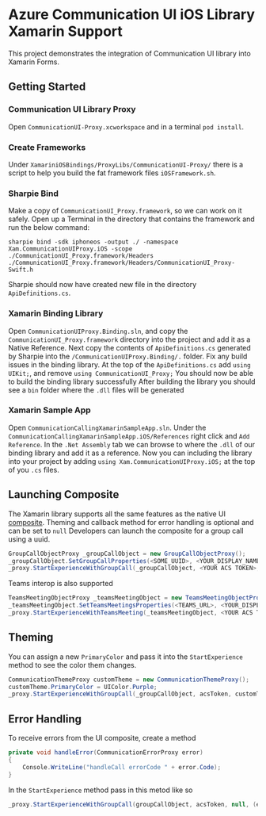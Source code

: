 # Azure Communication UI iOS Library Xamarin Support

This project demonstrates the integration of Communication UI library into Xamarin Forms. 


## Getting Started 

### Communication UI Library Proxy
Open `CommunicationUI-Proxy.xcworkspace` and in a terminal `pod install`. 

### Create Frameworks
Under `XamariniOSBindings/ProxyLibs/CommunicationUI-Proxy/` there is a script to help you build the fat framework files `iOSFramework.sh`. 

### Sharpie Bind
Make a copy of `CommunicationUI_Proxy.framework`, so we can work on it safely. Open up a Terminal in the directory that contains the framework and run the below command:
```
sharpie bind -sdk iphoneos -output ./ -namespace Xam.CommunicationUIProxy.iOS -scope ./CommunicationUI_Proxy.framework/Headers ./CommunicationUI_Proxy.framework/Headers/CommunicationUI_Proxy-Swift.h
```
Sharpie should now have created new file in the directory `ApiDefinitions.cs`.
### Xamarin Binding Library
Open `CommunicationUIProxy.Binding.sln`, and copy the `CommunicationUI_Proxy.framework` directory into the project and add it as a Native Reference.
Next copy the contents of `ApiDefinitions.cs` generated by Sharpie into the `/CommunicationUIProxy.Binding/.` folder.
Fix any build issues in the binding library. 
At the top of the `ApiDefinitions.cs` add `using UIKit;`, and remove `using CommunicationUI_Proxy;`
You should now be able to build the binding library successfully 
After building the library you should see a `bin` folder where the `.dll` files will be generated
### Xamarin Sample App
Open `CommunicationCallingXamarinSampleApp.sln`. Under the `CommunicationCallingXamarinSampleApp.iOS/References` right click and `Add Reference`. In the `.Net Assembly` tab we can browse to where the `.dll` of our binding library and add it as a reference. 
Now you can including the library into your project by adding `using Xam.CommunicationUIProxy.iOS;` at the top of you `.cs` files. 

## Launching Composite
The Xamarin library supports all the same features as the native UI [composite](https://github.com/Azure/communication-ui-library-ios).
Theming and callback method for error handling is optional and can be set to `null`
Developers can launch the composite for a group call using a uuid. 
```cs
GroupCallObjectProxy _groupCallObject = new GroupCallObjectProxy();
_groupCallObject.SetGroupCallProperties(<SOME_UUID>, <YOUR_DISPLAY_NAME>);
_proxy.StartExperienceWithGroupCall(_groupCallObject, <YOUR ACS TOKEN>, null, null);
``` 
Teams interop is also supported
```cs
TeamsMeetingObjectProxy _teamsMeetingObject = new TeamsMeetingObjectProxy();
_teamsMeetingObject.SetTeamsMeetingsProperties(<TEAMS_URL>, <YOUR_DISPLAY_NAME>);
_proxy.StartExperienceWithTeamsMeeting(_teamsMeetingObject, <YOUR ACS TOKEN>, null, null);

```
## Theming
You can assign a new `PrimaryColor` and pass it into the `StartExperience` method to see the color them changes. 
```cs
CommunicationThemeProxy customTheme = new CommunicationThemeProxy();
customTheme.PrimaryColor = UIColor.Purple; 
_proxy.StartExperienceWithGroupCall(_groupCallObject, acsToken, customTheme, null);
```
## Error Handling 
To receive errors from the UI composite, create a method 
```cs
private void handleError(CommunicationErrorProxy error)
{
    Console.WriteLine("handleCall errorCode " + error.Code);
}

```
In the `StartExperience` method pass in this metod like so
```cs
_proxy.StartExperienceWithGroupCall(groupCallObject, acsToken, null, (error) => handleError(error));
```
